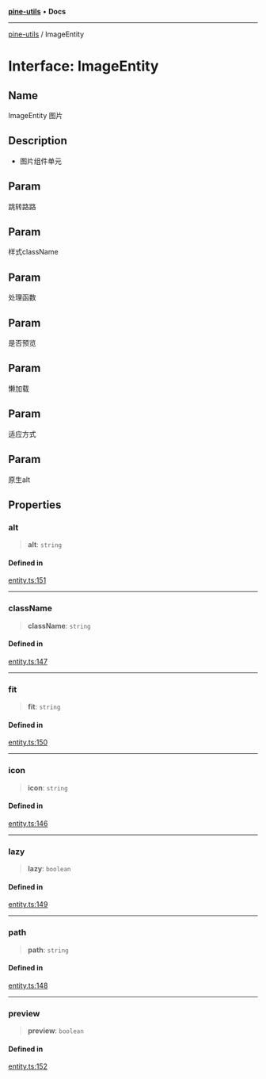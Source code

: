 [**pine-utils**](../README.md) • **Docs**

***

[pine-utils](../globals.md) / ImageEntity

# Interface: ImageEntity

## Name

ImageEntity             图片

## Description

-  图片组件单元

## Param

跳转路路

## Param

样式className

## Param

处理函数

## Param

是否预览

## Param

懒加载

## Param

适应方式

## Param

原生alt

## Properties

### alt

> **alt**: `string`

#### Defined in

[entity.ts:151](https://github.com/byzhyt/pine-utils/blob/924fa77904d2b99c7ab94631f9f8a700b695aa96/src/entity.ts#L151)

***

### className

> **className**: `string`

#### Defined in

[entity.ts:147](https://github.com/byzhyt/pine-utils/blob/924fa77904d2b99c7ab94631f9f8a700b695aa96/src/entity.ts#L147)

***

### fit

> **fit**: `string`

#### Defined in

[entity.ts:150](https://github.com/byzhyt/pine-utils/blob/924fa77904d2b99c7ab94631f9f8a700b695aa96/src/entity.ts#L150)

***

### icon

> **icon**: `string`

#### Defined in

[entity.ts:146](https://github.com/byzhyt/pine-utils/blob/924fa77904d2b99c7ab94631f9f8a700b695aa96/src/entity.ts#L146)

***

### lazy

> **lazy**: `boolean`

#### Defined in

[entity.ts:149](https://github.com/byzhyt/pine-utils/blob/924fa77904d2b99c7ab94631f9f8a700b695aa96/src/entity.ts#L149)

***

### path

> **path**: `string`

#### Defined in

[entity.ts:148](https://github.com/byzhyt/pine-utils/blob/924fa77904d2b99c7ab94631f9f8a700b695aa96/src/entity.ts#L148)

***

### preview

> **preview**: `boolean`

#### Defined in

[entity.ts:152](https://github.com/byzhyt/pine-utils/blob/924fa77904d2b99c7ab94631f9f8a700b695aa96/src/entity.ts#L152)
